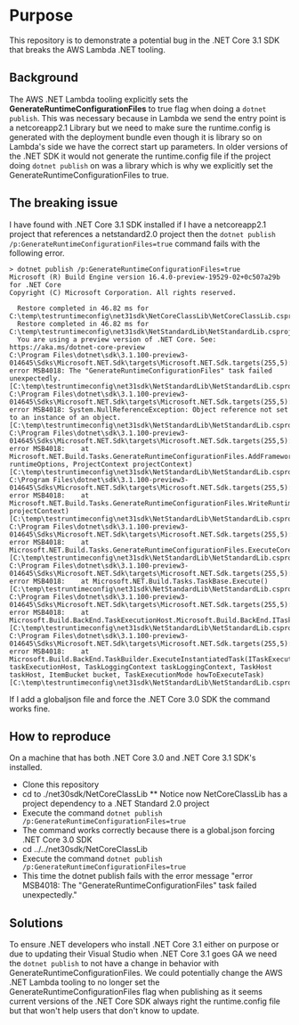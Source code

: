 # Purpose

This repository is to demonstrate a potential bug in the .NET Core 3.1 SDK that breaks the AWS Lambda .NET tooling.

## Background

The AWS .NET Lambda tooling explicitly sets the **GenerateRuntimeConfigurationFiles** to true flag when doing a `dotnet publish`. This was necessary because in Lambda we send the entry point is a netcoreapp2.1 Library but we need to make sure the runtime.config is generated with the deployment bundle even though it is library so on Lambda's side we have the correct start up parameters. In older versions of the .NET SDK it would not generate the runtime.config file if the project doing `dotnet publish` on was a library which is why we explicitly set the GenerateRuntimeConfigurationFiles to true.

## The breaking issue

I have found with .NET Core 3.1 SDK installed if I have a netcoreapp2.1 project that references a netstandard2.0 project then the `dotnet publish /p:GenerateRuntimeConfigurationFiles=true` command fails with the following error.

```
> dotnet publish /p:GenerateRuntimeConfigurationFiles=true
Microsoft (R) Build Engine version 16.4.0-preview-19529-02+0c507a29b for .NET Core
Copyright (C) Microsoft Corporation. All rights reserved.

  Restore completed in 46.82 ms for C:\temp\testruntimeconfig\net31sdk\NetCoreClassLib\NetCoreClassLib.csproj.
  Restore completed in 46.82 ms for C:\temp\testruntimeconfig\net31sdk\NetStandardLib\NetStandardLib.csproj.
  You are using a preview version of .NET Core. See: https://aka.ms/dotnet-core-preview
C:\Program Files\dotnet\sdk\3.1.100-preview3-014645\Sdks\Microsoft.NET.Sdk\targets\Microsoft.NET.Sdk.targets(255,5): error MSB4018: The "GenerateRuntimeConfigurationFiles" task failed unexpectedly. [C:\temp\testruntimeconfig\net31sdk\NetStandardLib\NetStandardLib.csproj]
C:\Program Files\dotnet\sdk\3.1.100-preview3-014645\Sdks\Microsoft.NET.Sdk\targets\Microsoft.NET.Sdk.targets(255,5): error MSB4018: System.NullReferenceException: Object reference not set to an instance of an object. [C:\temp\testruntimeconfig\net31sdk\NetStandardLib\NetStandardLib.csproj]
C:\Program Files\dotnet\sdk\3.1.100-preview3-014645\Sdks\Microsoft.NET.Sdk\targets\Microsoft.NET.Sdk.targets(255,5): error MSB4018:    at Microsoft.NET.Build.Tasks.GenerateRuntimeConfigurationFiles.AddFrameworks(RuntimeOptions runtimeOptions, ProjectContext projectContext) [C:\temp\testruntimeconfig\net31sdk\NetStandardLib\NetStandardLib.csproj]
C:\Program Files\dotnet\sdk\3.1.100-preview3-014645\Sdks\Microsoft.NET.Sdk\targets\Microsoft.NET.Sdk.targets(255,5): error MSB4018:    at Microsoft.NET.Build.Tasks.GenerateRuntimeConfigurationFiles.WriteRuntimeConfig(ProjectContext projectContext) [C:\temp\testruntimeconfig\net31sdk\NetStandardLib\NetStandardLib.csproj]
C:\Program Files\dotnet\sdk\3.1.100-preview3-014645\Sdks\Microsoft.NET.Sdk\targets\Microsoft.NET.Sdk.targets(255,5): error MSB4018:    at Microsoft.NET.Build.Tasks.GenerateRuntimeConfigurationFiles.ExecuteCore() [C:\temp\testruntimeconfig\net31sdk\NetStandardLib\NetStandardLib.csproj]
C:\Program Files\dotnet\sdk\3.1.100-preview3-014645\Sdks\Microsoft.NET.Sdk\targets\Microsoft.NET.Sdk.targets(255,5): error MSB4018:    at Microsoft.NET.Build.Tasks.TaskBase.Execute() [C:\temp\testruntimeconfig\net31sdk\NetStandardLib\NetStandardLib.csproj]
C:\Program Files\dotnet\sdk\3.1.100-preview3-014645\Sdks\Microsoft.NET.Sdk\targets\Microsoft.NET.Sdk.targets(255,5): error MSB4018:    at Microsoft.Build.BackEnd.TaskExecutionHost.Microsoft.Build.BackEnd.ITaskExecutionHost.Execute() [C:\temp\testruntimeconfig\net31sdk\NetStandardLib\NetStandardLib.csproj]
C:\Program Files\dotnet\sdk\3.1.100-preview3-014645\Sdks\Microsoft.NET.Sdk\targets\Microsoft.NET.Sdk.targets(255,5): error MSB4018:    at Microsoft.Build.BackEnd.TaskBuilder.ExecuteInstantiatedTask(ITaskExecutionHost taskExecutionHost, TaskLoggingContext taskLoggingContext, TaskHost taskHost, ItemBucket bucket, TaskExecutionMode howToExecuteTask) [C:\temp\testruntimeconfig\net31sdk\NetStandardLib\NetStandardLib.csproj]
```

If I add a globaljson file and force the .NET Core 3.0 SDK the command works fine.

## How to reproduce

On a machine that has both .NET Core 3.0 and .NET Core 3.1 SDK's installed. 

* Clone this repository
* cd to ./net30sdk/NetCoreClassLib
** Notice now NetCoreClassLib has a project dependency to a .NET Standard 2.0 project
* Execute the command `dotnet publish /p:GenerateRuntimeConfigurationFiles=true`
* The command works correctly because there is a global.json forcing .NET Core 3.0 SDK
* cd ../../net30sdk/NetCoreClassLib
* Execute the command `dotnet publish /p:GenerateRuntimeConfigurationFiles=true`
* This time the dotnet publish fails with the error message "error MSB4018: The "GenerateRuntimeConfigurationFiles" task failed unexpectedly."

## Solutions

To ensure .NET developers who install .NET Core 3.1 either on purpose or due to updating their Visual Studio when .NET Core 3.1 goes GA we need the `dotnet publish` to not have a change in behavior with GenerateRuntimeConfigurationFiles. We could potentially change the AWS .NET Lambda tooling to no longer set the GenerateRuntimeConfigurationFiles flag when publishing as it seems current versions of the .NET Core SDK always right the runtime.config file but that won't help users that don't know to update.
